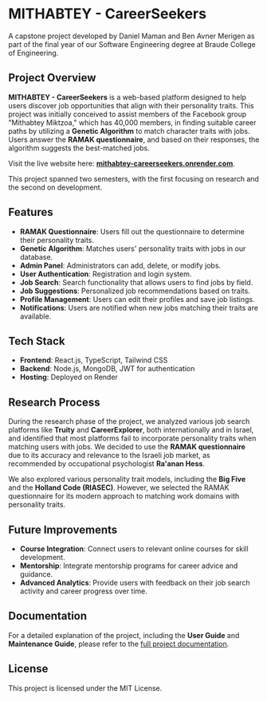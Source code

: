 
# MITHABTEY - CareerSeekers

A capstone project developed by Daniel Maman and Ben Avner Merigen as part of the final year of our Software Engineering degree at Braude College of Engineering.

## Project Overview

**MITHABTEY - CareerSeekers** is a web-based platform designed to help users discover job opportunities that align with their personality traits. This project was initially conceived to assist members of the Facebook group "Mithabtey Miktzoa," which has 40,000 members, in finding suitable career paths by utilizing a **Genetic Algorithm** to match character traits with jobs. Users answer the **RAMAK questionnaire**, and based on their responses, the algorithm suggests the best-matched jobs.

Visit the live website here: **[mithabtey-careerseekers.onrender.com](https://mithabtey-careerseekers.onrender.com/)**.

This project spanned two semesters, with the first focusing on research and the second on development.

## Features

- **RAMAK Questionnaire**: Users fill out the questionnaire to determine their personality traits.
- **Genetic Algorithm**: Matches users' personality traits with jobs in our database.
- **Admin Panel**: Administrators can add, delete, or modify jobs.
- **User Authentication**: Registration and login system.
- **Job Search**: Search functionality that allows users to find jobs by field.
- **Job Suggestions**: Personalized job recommendations based on traits.
- **Profile Management**: Users can edit their profiles and save job listings.
- **Notifications**: Users are notified when new jobs matching their traits are available.

## Tech Stack

- **Frontend**: React.js, TypeScript, Tailwind CSS
- **Backend**: Node.js, MongoDB, JWT for authentication
- **Hosting**: Deployed on Render

## Research Process

During the research phase of the project, we analyzed various job search platforms like **Truity** and **CareerExplorer**, both internationally and in Israel, and identified that most platforms fail to incorporate personality traits when matching users with jobs. We decided to use the **RAMAK questionnaire** due to its accuracy and relevance to the Israeli job market, as recommended by occupational psychologist **Ra'anan Hess**.

We also explored various personality trait models, including the **Big Five** and the **Holland Code (RIASEC)**. However, we selected the RAMAK questionnaire for its modern approach to matching work domains with personality traits.

## Future Improvements

- **Course Integration**: Connect users to relevant online courses for skill development.
- **Mentorship**: Integrate mentorship programs for career advice and guidance.
- **Advanced Analytics**: Provide users with feedback on their job search activity and career progress over time.

## Documentation

For a detailed explanation of the project, including the **User Guide** and **Maintenance Guide**, please refer to the [full project documentation](https://docs.google.com/document/d/e/2PACX-1vSm_E2YrwwV3mTLDtL7RYLfZG3Zpe28KjU9sEvL6o273UzoaMAnx4pkGrSuJP6XEM_PM9Rip4VN80ij/pub).

## License

This project is licensed under the MIT License.
